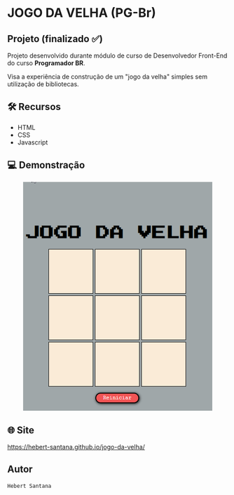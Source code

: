 # JOGO DA VELHA (PG-Br)
## Projeto (finalizado :white_check_mark:)

Projeto desenvolvido durante módulo de curso de Desenvolvedor Front-End do curso <strong>Programador BR</strong>.

Visa a experiência de construção de um "jogo da velha" simples sem utilização de bibliotecas. 

## 🛠️ Recursos

* HTML
* CSS
* Javascript

## 💻 Demonstração

<p align="center">
  <img src="./jogo-da-velha.gif">
</p>

## 🌐 Site

<https://hebert-santana.github.io/jogo-da-velha/>

## Autor
~~~ javascript
Hebert Santana
~~~


